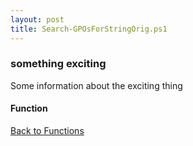 ```yaml
---
layout: post
title: Search-GPOsForStringOrig.ps1
---
```


### something exciting

Some information about the exciting thing

#### Function

<script src="https://gist-it.appspot.com/github.com/BanterBoy/scripts-blog/blob/master/PowerShell/functions/activeDirectory/Search-GPOsForStringOrig.ps1" crossorigin="anonymous"></script>

<a href="/menu/_pages/functions.html">Back to Functions</a>
